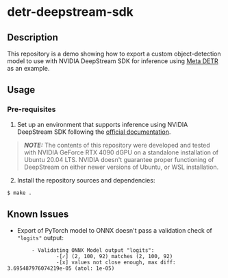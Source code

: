 # detr-deepstream-sdk

## Description

This repository is a demo showing how to export a custom object-detection model to use with NVIDIA DeepStream SDK for
inference using [Meta DETR](https://huggingface.co/facebook/detr-resnet-101) as an example.

## Usage

### Pre-requisites

1. Set up an environment that supports inference using NVIDIA DeepStream SDK following the
[official documentation](https://docs.nvidia.com/metropolis/deepstream/dev-guide/text/DS_Quickstart.html).
> ***NOTE:*** The contents of this repository were developed and tested with NVIDIA GeForce RTX 4090 dGPU on a
standalone installation of Ubuntu 20.04 LTS. NVIDIA doesn't guarantee proper functioning of DeepStream on either newer
versions of Ubuntu, or WSL installation.

2. Install the repository sources and dependencies:
```bash
$ make .
```

## Known Issues

- Export of PyTorch model to ONNX doesn't pass a validation check of `"logits"` output:
```
        - Validating ONNX Model output "logits":
                -[✓] (2, 100, 92) matches (2, 100, 92)
                -[x] values not close enough, max diff: 3.695487976074219e-05 (atol: 1e-05)
```
